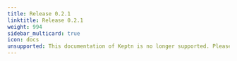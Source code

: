 ```yaml
---
title: Release 0.2.1
linktitle: Release 0.2.1
weight: 994
sidebar_multicard: true
icon: docs
unsupported: This documentation of Keptn is no longer supported. Please upgrade your Keptn to a newer release.
---
```


